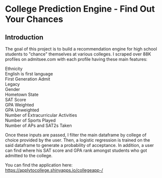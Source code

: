 # College Prediction Engine - Find Out Your Chances


## Introduction
The goal of this project is to build a recommendation engine for high school students to "chance" themselves at various colleges. I scraped over 88K profiles on admitsee.com with each profile having these main features: 

Ethnicity <br />
English is first language  <br />
First Generation Admit  <br />
Legacy  <br />
Gender  <br />
Hometown State  <br />
SAT Score  <br />
GPA Weighted  <br /> 
GPA Unweighted  <br />
Number of Extracurricular Activities  <br /> 
Number of Sports Played  <br /> 
Number of APs and SAT2s Taken  <br />

Once these inputs are passed, I filter the main dataframe by college of choice provided by the user. Then, a logistic regression is trained on the said dataframe to generate a probability of acceptance. In addition, a user can find where his SAT score and GPA rank amongst students who got admitted to the college. 

You can find the application here: https://applytocollege.shinyapps.io/collegeapp-/
